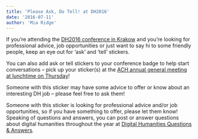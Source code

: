 ```yaml
---
title: 'Please Ask, Do Tell! at DH2016'
date: '2016-07-11'
author: 'Mia Ridge'
---
```

If you’re attending the [DH2016 conference in Krakow](http://dh2016.adho.org/) and you’re looking for professional advice, job opportunities or just want to say hi to some friendly people, keep an eye out for ‘ask’ and ‘tell’ stickers.

You can also add ask or tell stickers to your conference badge to help start conversations – pick up your sticker(s) at the [ACH annual general meeting at lunchtime on Thursday](http://ach.org/news/2016/07/ach-agm-at-digital-humanities-2016/)!

Someone with this sticker may have some advice to offer or know about an interesting DH job – please feel free to ask them!

Someone with this sticker is looking for professional advice and/or job opportunities, so if you have something to offer, please let them know! Speaking of questions and answers, you can post or answer questions about digital humanities throughout the year at [Digital Humanities Questions &amp; Answers](http://digitalhumanities.org/answers/).